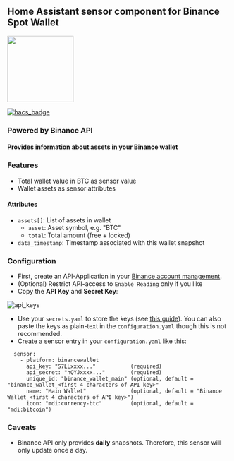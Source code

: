 ## Home Assistant sensor component for Binance Spot Wallet
<img src="https://user-images.githubusercontent.com/30934296/120327950-a0bfeb00-c2ea-11eb-9d85-556c9095b16b.png" width="150px"> 

[![hacs_badge](https://img.shields.io/badge/HACS-Default-orange.svg)](https://github.com/custom-components/hacs)
### Powered by Binance API

#### Provides information about assets in your Binance wallet

### Features
- Total wallet value in BTC as sensor value
- Wallet assets as sensor attributes

#### Attributes
- `assets[]`: List of assets in wallet
  - `asset`: Asset symbol, e.g. "BTC"
  - `total`: Total amount (free + locked)
- `data_timestamp`: Timestamp associated with this wallet snapshot

### Configuration
- First, create an API-Application in your [Binance account management](https://www.binance.com/de/my/settings/api-management).
- (Optional) Restrict API-access to `Enable Reading` only if you like
- Copy the **API Key** and **Secret Key**:

![api_keys](https://user-images.githubusercontent.com/30934296/120327285-e03a0780-c2e9-11eb-9892-09961a43f3bd.png)
- Use your `secrets.yaml` to store the keys (see [this guide](https://www.home-assistant.io/docs/configuration/secrets/)).
  You can also paste the keys as plain-text in the `configuration.yaml` though this is not recommended.
- Create a sensor entry in your `configuration.yaml` like this:
```Configuration.yaml:
  sensor:
    - platform: binancewallet
      api_key: "S7LLxxxx..."           (required)
      api_secret: "hQYJxxxx..."        (required)
      unique_id: "binance_wallet_main" (optional, default = "binance_wallet_<first 4 characters of API key>"
      name: "Main Wallet"              (optional, default = "Binance Wallet <first 4 characters of API key>") 
      icon: "mdi:currency-btc"         (optional, default = "mdi:bitcoin")
```

### Caveats
- Binance API only provides **daily** snapshots. Therefore, this sensor will only update once a day.
